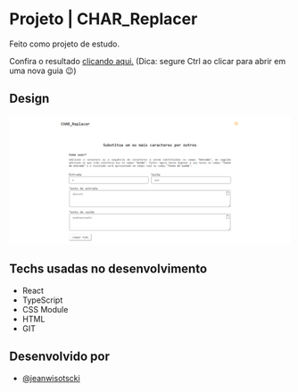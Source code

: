 # Projeto | CHAR_Replacer

Feito como projeto de estudo.

Confira o resultado [clicando aqui.](https://char-replacer.vercel.app/) (Dica: segure Ctrl ao clicar para abrir em uma nova guia 😉)

## Design

![App Screenshot](./public/char-screenshot.png)

## Techs usadas no desenvolvimento

- React
- TypeScript
- CSS Module
- HTML
- GIT

## Desenvolvido por

- [@jeanwisotscki](https://github.com/jeanwisotscki/)
